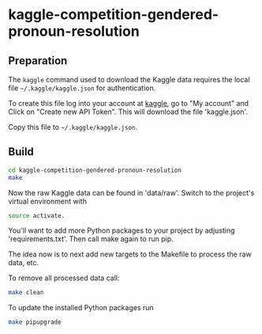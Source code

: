 # kaggle-competition-gendered-pronoun-resolution

## Preparation

The `kaggle` command used to download the Kaggle data requires the local file `~/.kaggle/kaggle.json` for authentication.

To create this file log into your account at [kaggle](https://www.kaggle.com),
go to "My account" and  Click on "Create new API Token".
This will download the file 'kaggle.json'.

Copy this file to `~/.kaggle/kaggle.json`.

## Build

```bash
cd kaggle-competition-gendered-pronoun-resolution
make
```

Now the raw Kaggle data can be found in 'data/raw'.
Switch to the project's virtual environment with

```bash
source activate.
```

You'll want to add more Python packages to your project
by adjusting 'requirements.txt'. Then call make again to
run pip.

The idea now is to next add new targets to the Makefile
to process the raw data, etc.

To remove all processed data call:

```bash
make clean
```

To update the installed Python packages run

```bash
make pipupgrade
```
